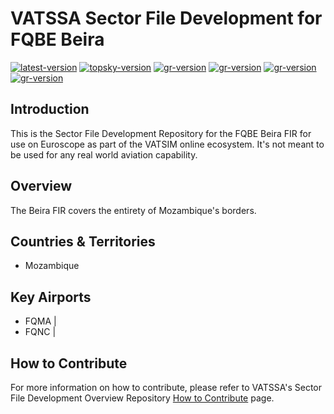 # VATSSA Sector File Development for FQBE Beira

[![latest-version](https://img.shields.io/github/v/release/VATSIM-SSA/sectorfile-fqbe?include_prereleases)](https://github.com/VATSIM-SSA/sectorfile-fqbe/releases) [![topsky-version](https://img.shields.io/badge/TopSky-2.4.1-blue.svg)](https://forum.vatsim-scandinavia.org/t/topsky)
[![gr-version](https://img.shields.io/badge/Ground%20Radar-1.5-blue.svg)](https://forum.vatsim-scandinavia.org/t/ground-radar) [![gr-version](https://img.shields.io/badge/PushbackFlorian-1.1.0-blue.svg)](https://github.com/MorpheusXAUT/PushbackFlorian) [![gr-version](https://img.shields.io/badge/vCH-0.8.4-blue.svg)](https://github.com/DrFreas/VCH) [![gr-version](https://img.shields.io/badge/vFPC-2.1.1-blue.svg)](https://github.com/hpeter2/VFPC)

## Introduction

This is the Sector File Development Repository for the FQBE Beira FIR for use on Euroscope as part of the VATSIM online ecosystem. It's not meant to be used for any real world aviation capability.

## Overview

The Beira FIR covers the entirety of Mozambique's borders.

## Countries & Territories

- Mozambique

## Key Airports

- FQMA |
- FQNC |

## How to Contribute

For more information on how to contribute, please refer to VATSSA's Sector File Development Overview Repository [How to Contribute](https://github.com/VATSIM-SSA/sectorfile-overview/wiki/How-to-Contribute) page.
